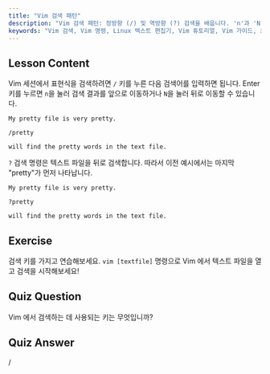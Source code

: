 ```yaml
---
title: "Vim 검색 패턴"
description: "Vim 검색 패턴: 정방향 (/) 및 역방향 (?) 검색을 배웁니다. 'n'과 'N'으로 결과를 탐색합니다. 오늘 Vim 기술을 향상시키세요!"
keywords: "Vim 검색, Vim 명령, Linux 텍스트 편집기, Vim 튜토리얼, Vim 가이드, 초보자 Vim"
---
```


## Lesson Content

Vim 세션에서 표현식을 검색하려면 `/` 키를 누른 다음 검색어를 입력하면 됩니다. Enter 키를 누르면 `n`을 눌러 검색 결과를 앞으로 이동하거나 `N`을 눌러 뒤로 이동할 수 있습니다.

```plaintext
My pretty file is very pretty.

/pretty

will find the pretty words in the text file.
```

`?` 검색 명령은 텍스트 파일을 뒤로 검색합니다. 따라서 이전 예시에서는 마지막 "pretty"가 먼저 나타납니다.

```plaintext
My pretty file is very pretty.

?pretty

will find the pretty words in the text file.
```

## Exercise

검색 키를 가지고 연습해보세요. `vim [textfile]` 명령으로 Vim 에서 텍스트 파일을 열고 검색을 시작해보세요!

## Quiz Question

Vim 에서 검색하는 데 사용되는 키는 무엇입니까?

## Quiz Answer

/
